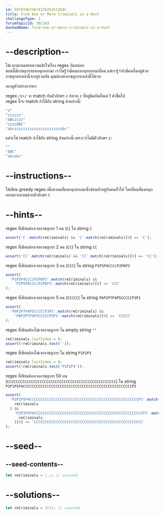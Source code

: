 ```yaml
---
id: 587d7db7367417b2b2512b9c
title: Find One or More Criminals in a Hunt
challengeType: 1
forumTopicId: 301343
dashedName: find-one-or-more-criminals-in-a-hunt
---
```


# --description--

ได้เวลามาทดสอบความเข้าใจเรื่อง regex กันหน่อย  
ตอนนี้มีอาชญากรแหกคุกออกมา เราไม่รู้ว่ามีคนแหกคุกออกมากี่คน แต่เรารู้ว่าถ้ามีคนอื่นอยู่ด้วยอาชญากรเหล่านี้จะอยู่รวมกัน คุณต้องหาอาชญากรเหล่านี้ให้เจอ

ลองดูตัวอย่างการหา:

regex `/z+/` จะ match กับตัวอักษร `z` ถ้าเจอ `z` ที่อยู่ติดกันตั้งแต่ 1 ตัวขึ้นไป  
regex นี้จะ match ถ้าใช้กับ string ด้านล่างนี้:

```js
"z"
"zzzzzz"
"ABCzzzz"
"zzzzABC"
"abczzzzzzzzzzzzzzzzzzzzzabc"
```

แต่จะไม่ match ถ้าใช้กับ string ด้านล่างนี้ เพราะว่าไม่มีตัวอักษร `z`:

```js
""
"ABC"
"abcabc"
```

# --instructions--

ให้เขียน greedy regex เพื่อหาคนที่แหกคุกออกมาซึ่งซ่อนตัวอยู่กับคนทั่วไป โดยที่คนที่แหกคุกออกมาจะแทนด้วยตัวอักษร `C`

# --hints--

regex ที่เขียนต้องเจออาชญากร 1 คน (`C`) ใน string `C`

```js
assert('C'.match(reCriminals) && 'C'.match(reCriminals)[0] == 'C');
```

regex ที่เขียนต้องเจออาชญากร 2 คน (`CC`) ใน string `CC`

```js
assert('CC'.match(reCriminals) && 'CC'.match(reCriminals)[0] == 'CC');
```

regex ที่เขียนต้องเจออาชญากร 3 คน (`CCC`) ใน string `P1P5P4CCCcP2P6P3`

```js
assert(
  'P1P5P4CCCcP2P6P3'.match(reCriminals) &&
    'P1P5P4CCCcP2P6P3'.match(reCriminals)[0] == 'CCC'
);
```

regex ที่เขียนต้องเจออาชญากร 5 คน (`CCCCC`) ใน string `P6P2P7P4P5CCCCCP3P1`

```js
assert(
  'P6P2P7P4P5CCCCCP3P1'.match(reCriminals) &&
    'P6P2P7P4P5CCCCCP3P1'.match(reCriminals)[0] == 'CCCCC'
);
```

regex ที่เขียนต้องไม่เจออาชญากร ใน empty string `""`

```js
reCriminals.lastIndex = 0;
assert(!reCriminals.test(''));
```

regex ที่เขียนต้องไม่เจออาชญากร ใน string `P1P2P3`

```js
reCriminals.lastIndex = 0;
assert(!reCriminals.test('P1P2P3'));
```

regex ที่เขียนต้องเจออาชญากร 50 คน (`CCCCCCCCCCCCCCCCCCCCCCCCCCCCCCCCCCCCCCCCCCCCCCCCCC`) ใน string `P2P1P5P4CCCCCCCCCCCCCCCCCCCCCCCCCCCCCCCCCCCCCCCCCCCCCCCCCCP3`

```js
assert(
  'P2P1P5P4CCCCCCCCCCCCCCCCCCCCCCCCCCCCCCCCCCCCCCCCCCCCCCCCCCP3'.match(
    reCriminals
  ) &&
    'P2P1P5P4CCCCCCCCCCCCCCCCCCCCCCCCCCCCCCCCCCCCCCCCCCCCCCCCCCP3'.match(
      reCriminals
    )[0] == 'CCCCCCCCCCCCCCCCCCCCCCCCCCCCCCCCCCCCCCCCCCCCCCCCCC'
);
```

# --seed--

## --seed-contents--

```js
let reCriminals = /./; // แก้บรรทัดนี้
```

# --solutions--

```js
let reCriminals = /C+/; // แก้บรรทัดนี้
```
